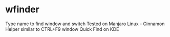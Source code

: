# wfinder
Type name to find window and switch
Tested on Manjaro Linux - Cinnamon
Helper similar to CTRL+F9 window Quick Find on KDE
